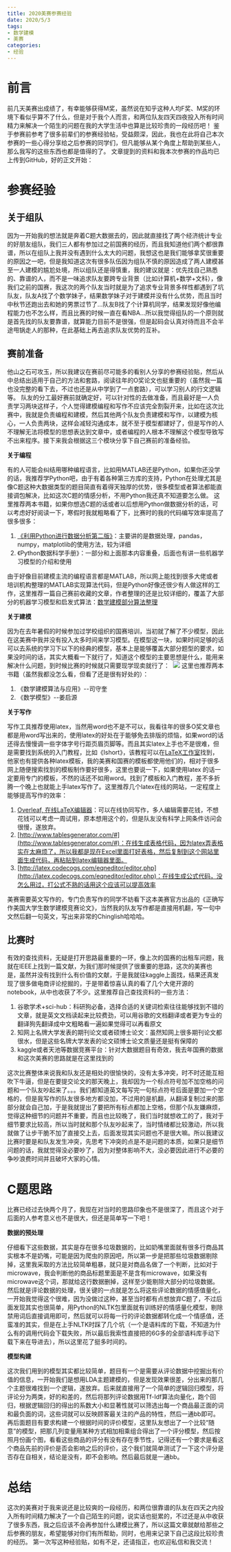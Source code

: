 ```yaml
---
title: 2020美赛参赛经验
date: 2020/5/3
tags:
- 数学建模
- 美赛
categories:
- 经验
---
```

# 前言
前几天美赛出成绩了，有幸能够获得M奖，虽然说在知乎这种人均F奖、M奖的环境下看似乎算不了什么，但是对于我个人而言，和两位队友四天四夜投入所有时间精力来解决一个陌生的问题在我的大学生活中也算是比较珍贵的一段经历吧！
鉴于参赛前参考了很多前辈们的参赛经验帖，受益颇深，因此，我也在此将自己本次参赛的一些心得分享给之后参赛的同学们，但凡能够从某个角度上帮助到某些人，那么我写的这些东西也都是值得的了。
文章提到的资料和我本次参赛的作品均已上传到GitHub，好的正文开始：

# 参赛经验

## 关于组队
因为一开始我的想法就是奔着C题大数据去的，因此就直接找了两个经济统计专业的好朋友组队，我们三人都有参加过之前国赛的经历，而且我知道他们两个都很靠谱，所以在组队上我并没有遇到什么太大的问题，我想这也是我们能够拿奖很重要的原因之一吧，但是我知道这次有很多队伍因为组队不慎的原因造成了两人建模甚至一人建模的尴尬处境，所以组队还是得慎重，我的建议就是：优先找自己熟悉的、靠谱的人，而不是一味追求队友要跨专业背景（比如计算机+数学+文科），像我们之前的国赛，我这次的两个队友当时就是为了追求专业背景多样性都遇到了坑队友，队友A找了个数学妹子，结果数学妹子对于建模并没有什么优势，而且当时中秋节还跑出去和她的男票过节了...队友B找了个计算机同学，结果发现好像他编程能力也不怎么样，而且比赛的时候一直在看NBA...所以我觉得组队的一个原则就是首先找的队友要靠谱，就算能力目前不是很强，但是起码会认真对待而且不会半途甩锅走人的那种，在此基础上再去追求队友优势的互补。

## 赛前准备
他山之石可攻玉，所以我建议在赛前尽可能多的看别人分享的参赛经验贴，然后从中总结出适用于自己的方法和套路，阅读往年的O奖论文也挺重要的（虽然我一篇也没完整的看下去，不过也还是从中学到了一点套路），可以学习别人的行文逻辑等。
队友的分工最好赛前就确定好，可以针对性的去做准备，而且最好是一人负责学习两块这样子，个人觉得建模编程和写作不应该完全割裂开来，比如在这次比赛中，我就是负责编程和建模，然后其他两个队友负责建模和写作，以建模为核心，一人负责两块，这样会减轻沟通成本，就不至于模型都建好了，但是写作的人不理解无法将模型的思想表达到文章中，或者编程的人根本不理解这个模型导致写不出来程序。接下来我会根据这三个模块分享下自己赛前的准备经验。

**关于编程**

有的人可能会纠结用哪种编程语言，比如用MATLAB还是Python，如果你还没学的话，我推荐学Python吧，由于有着各种第三方库的支持，Python在处理尤其是像C题这种大数据类型的题目简直有着得天独厚的优势，很多模型或者算法都能直接调包解决，比如这次C题的情感分析，不用Python我还真不知道要怎么做。
这里推荐两本书籍，如果你想选C题的话或者以后想用Python做数据分析的话，可以考虑好好阅读一下，寒假时我就粗略看了下，比赛时的我的代码编写效率提高了很多很多：

1. [《利用Python进行数据分析第二版》](https://seancheney.gitbook.io/python-for-data-analysis-2nd/)：主要讲的是数据处理，pandas，numpy，matplotlib的使用方法，较为详细
1. 《Python数据科学手册》：一部分和上面那本内容重叠，后面也有讲一些机器学习模型的介绍和使用

由于好像目前建模主流的编程语言都是MATLAB，所以网上能找到很多大佬或者培训机构整理的MATLAB实现算法代码，但是Python好像还很少有人做这样的工作，这里推荐一篇自己赛前收藏的文章，作者整理的还是比较详细的，覆盖了大部分的机器学习模型和启发式算法：[数学建模部分算法整理](https://zhuanlan.zhihu.com/p/105605953)

**关于建模**

因为在去年暑假的时候参加过学校组织的国赛培训，当初就了解了不少模型，因此在这美赛中我并没有投入太多时间来学习模型。在模型这一块，如果时间足够的话可以去系统的学习下以下的经典的模型，基本上是能够覆盖大部分题型的要求，如果没时间的话，其实大概看一下就行了，知道这个模型的主要思想是什么，能用来解决什么问题，到时候比赛的时候就只需要现学现卖就行了： 
![](https://cdn.nlark.com/yuque/0/2020/png/764062/1580662526815-7abbd040-dda3-4a9a-928f-197227a4c8c0.png)
这里也推荐两本书籍（虽然我都没怎么看，但看了还是很有好处的）：

1. 《数学建模算法与应用》--司守奎
1. 《数学模型》--姜启源

**关于写作**

写作工具推荐使用latex，当然用word也不是不可以，我看往年的很多O奖文章也都是用word写出来的，使用latex的好处在于能够免去排版的烦恼，如果word的话还得去慢慢调一些字体字号行距页眉页脚等。而且其实latex上手也不是很难，但是需要找到系统的入门教程，比如《Ishort》，该教程可以在[LaTeX工作室](https://www.latexstudio.net/)找到，他家也有提供各种latex模板，我的美赛和国赛的模板都使用他们的，相对于很多网上随便搜索找到的模板制作要好很多，这里也要说一下，如果使用latex 的话一定要用专门的模板，不然的话还不如用word。找到了模板和入门教程，差不多折腾一个晚上也就能上手latex写作了。这里推荐几个latex在线的网站，一定程度上能够提高写作的效率：

1. [Overleaf, 在线LaTeX编辑器](https://cn.overleaf.com/)：可以在线协同写作，多人编辑需要花钱，不想花钱可以考虑一周试用，原本想用这个的，但是队友没有科学上网条件访问会很慢，遂放弃。
1. [http://www.tablesgenerator.com/#](http://www.tablesgenerator.com/#)：在线生成表格代码，因为latex弄表格实在太麻烦了，所以我都是现在Excel里面打好表格，然后复制到这个网站里面生成代码，再粘贴到latex编辑器里面。
1. [http://latex.codecogs.com/eqneditor/editor.php](http://latex.codecogs.com/eqneditor/editor.php)：在线生成公式代码，没怎么用过，打公式不熟的话用这个应该可以提高效率

美赛需要英文写作的，专门负责写作的同学不妨看下这本美赛官方出品的《正确写作美国大学生数学建模竞赛论文》，当然我的队友写作都是直接用机翻，写一句中文然后翻一句英文，写出来非常的Chinglish哈哈哈。

## 比赛时
有效的查找资料，无疑是打开思路最重要的一环，像上次的国赛的出租车问题，我就在IEEE上找到一篇文献，为我们那时候提供了很重要的思路，这次的美赛也是，虽然并没有找到什么有价值的文献，于是我就往kaggle上面找，结果还真发现了很多做电商评论挖掘的，于是带着惊喜认真的看了几个大佬开源的notebook，从中也收获了不少。这里推荐自己查找资料的一些方法：

1. 谷歌学术+sci-hub：科研狗必备，选择合适的关键词检索往往能够找到不错的文章，就是英文文档读起来比较费劲，可以用谷歌的文档翻译或者更为专业的翻译狗先翻译成中文粗略看一遍如果觉得可以再看原文
1. 知网上名牌大学发表的期刊论文或者硕博士论文：虽然知网上很多期刊论文都很水，但是这些名牌大学发表的论文硕博士论文质量还是挺有保障的
1. kaggle或者天池等数据竞赛平台：针对大数据题目有奇效，我去年国赛的数据和这次美赛的思路就是在这里找到的

这次比赛整体来说我和队友还是相处的很愉快的，没有太多冲突，时不时还能互相吹下牛逼，但是在要提交论文的那天晚上，我却因为一个标点符号加不加空格的问题和一个队友吵起来了。。。我们都知道英文每写完一句标点符号后面是要加一个空格的，但是我写作的队友很多地方都没加，不过用的是机翻，从翻译复制过来的那部分就会自己加，于是我就提出了要把所有标点都加上空格，但那个队友嫌麻烦，觉得这种细节的问题并不重要，而且也比较晚了，我们当时就想收工的了，我对于细节要求比较高，所以当时就和那个队友吵起来了，当时情绪都比较激动，所以我就做了让步干脆不加了直接交上去，后面发现其实问题也不是很大嘛。所以我建议比赛时要是和队友发生冲突，先思考下冲突的点是不是问题的本质，如果只是细节问题的话，我就觉得没必要吵了，因为对整体影响不大，没必要因此进行不必要的争吵浪费时间并且破坏大家的心情。

# C题思路
比赛已经过去快两个月了，我现在对当时的思路印象也不是很深了，而且这个对于后面的人参考意义也不是很大，但还是简单写一下吧！

**数据的预处理**

仔细看下这些数据，其实是存在很多垃圾数据的，比如奶嘴里面就有很多行商品其实根本不是奶嘴，可能是因为爬虫的原因吧，所以第一步是把那些垃圾数据剔除掉，这里我采取的方法比较简单粗暴，就只是对商品名做了一个判断，比如对于microwave，我会判断他的商品标题里面是不是含有microwave，如果没有microwave这个词，那就给这行数据删掉，这样至少能剔除大部分的垃圾数据。
然后就是评论数据的处理，很关键的一点就是怎么将这些评论数据的情感值量化，一开始我觉得这个很难，因为没做过这种，甚至当时都有点想放弃C题了，不过后面发现其实也很简单，用Python的NLTK包里面就有训练好的情感量化模型，剔除禁用词后直接调用即可，然后就可以将每一行的评论数据都转化成一个情感值，还蛮准的其实，但是在上手NLTK时踩了几个坑（一个是语料库的下载，不知道为什么有的调用代码会下载失败，所以最后我索性直接把的6G多的全部语料库手动下载下来在导进去），所以这里花了挺多时间的。

**模型构建**

这次我们用到的模型其实都比较简单，题目有一个是需要从评论数据中挖掘出有价值的信息，一开始我们是想用LDA主题建模的，但是发现效果很差，分出来的那几个主题很难找到一个逻辑，遂放弃。后来就直接用了一个简单的逻辑回归模型，将评论分为两类，好的和差的，然后将那列评论数据用Tf-Idf算法向量化，跑个回归，根据逻辑回归的得出的系数大小和显著性就可以筛选出每一个商品最正面的词和最负面的词，这些词就可以反映顾客最关注的产品的特性，然后一通bb即可。
再后面题目有要求构建一个根据时间的评价模型，这里队友想出了一个比较“随意”的模型，把那几列变量用某种方式相加相乘组合得出了一个评分模型，然后按照月份画个图，看看这些商品的评分有没有存在季节性，记得还有一个要求是看这个商品先前的评价是否会影响之后的评价，这个我们就简单测试了一下这个评分是否存在自相关，结论是没有，即不会影响。然后最后就是一通bb。

# 总结
这次的美赛对于我来说还是比较爽的一段经历，和两位很靠谱的队友在四天之内投入所有时间精力解决了一个自己陌生的问题，说实话也挺累的，不过还是从中收获了很多东西，我之后应该不会再参加什么建模比赛了，所以这篇文章就献给那些之后参赛的朋友，希望能够对你们有所帮助，同时，也用来记录下自己这段比较珍贵的经历。
第一次写这种经验贴，如有不足，还请指正，也欢迎私信和我交流！
